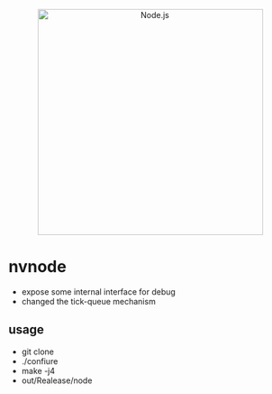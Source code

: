 <!--lint disable no-literal-urls-->
<p align="center">
  <a href="https://nodejs.org/">
    <img
      alt="Node.js"
      src="https://nodejs.org/static/images/logo-light.svg"
      width="400"
    />
  </a>
</p>

nvnode
======
- expose some internal interface for debug
- changed the tick-queue mechanism

usage
-----
- git clone
- ./confiure
- make -j4
- out/Realease/node
